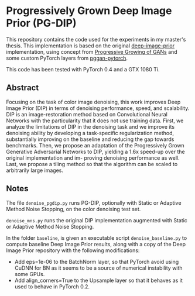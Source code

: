 # Progressively Grown Deep Image Prior (PG-DIP)

This repository contains the code used for the experiments in my master's thesis. This implementation is based on the original [deep-image-prior](http://github.com/DmitryUlyanov/deep-image-prior) implementation, using concept from [Progressive Growing of GANs](https://arxiv.org/abs/1710.10196) and some custom PyTorch layers from [pggan-pytorch](https://github.com/nashory/pggan-pytorch/).

This code has been tested with PyTorch 0.4 and a GTX 1080 Ti.

## Abstract 

Focusing on the task of color image denoising, this work improves Deep Image Prior (DIP) in terms of denoising performance, speed, and scalability. DIP is an image-restoration method based on Convolutional Neural Networks with the particularity that it does not use training data. First, we analyze the limitations of DIP in the denoising task and we improve its denoising ability by developing a task-specific regularization method, substantially improving on the baseline and reducing the gap towards benchmarks. Then, we propose an adaptation of the Progressively Grown Generative Adversarial Networks to DIP, yielding a 1.6x speed-up over the original implementation and im- proving denoising performance as well. Last, we propose a tiling method so that the algorithm can be scaled to arbitrarily large images.

## Notes

The file `denoise_pgdip.py` runs PG-DIP, optionally with Static or Adaptive Method Noise Stopping, on the color denoising test set.

`denoise_mns.py` runs the original DIP implementation augmented with Static or Adaptive Method Noise Stopping.

In the folder `baseline`, is given an executable script `denoise_baseline.py` to compute baseline Deep
Image Prior results, along with a copy of the Deep Image Prior repository with the following modifications:

-  Add eps=1e-06 to the BatchNorm layer, so that PyTorch avoid using CuDNN for BN as it seems to be a source of numerical instability with some GPUs.
-  Add align_corners=True to the Upsample layer so that it behaves as it used to behave in PyTorch 0.2.
